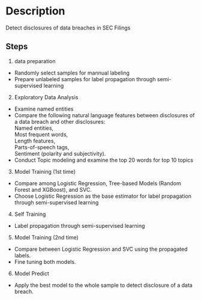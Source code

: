 # Description

Detect disclosures of data breaches in SEC Filings

## Steps

1. data preparation  
* Randomly select samples for mannual labeling  
* Prepare unlabeled samples for label propagation through semi-supervised learning

2. Exploratory Data Analysis  
* Examine named entities    
* Compare the following natural language features between disclosures of a data breach and other disclosures:  
    Named entities,  
    Most frequent words,  
    Length features,  
    Parts-of-speech tags,  
    Sentiment (polarity and subjectivity).  
* Conduct Topic modeling and examine the top 20 words for top 10 topics

3. Model Training (1st time)  
* Compare among Logistic Regression, Tree-based Models (Random Forest and XGBoost), and SVC.  
* Choose Logistic Regression as the base estimator for label propagation through semi-supervised learning  

4. Self Training  
* Label propagation through semi-supervised learning  

5. Model Training (2nd time)
* Compare between Logistic Regression and SVC using the propagated labels.
* Fine tuning both models.

6. Model Predict  
* Apply the best model to the whole sample to detect disclosure of a data breach.
